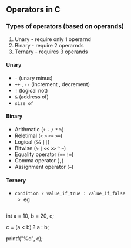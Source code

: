 ## Operators in C
### Types of operators (based on operands)
1. Unary - require only 1 operarnd
2. Binary - require 2 operarnds
3. Ternary - requires 3 operands

#### Unary
- `-` (unary minus)
- `++` , `--` (increment , decrement)
- `!` (logical not)
- `&` (address of)
- `size of`

#### Binary
- Arithmatic (`+`  `-` `/` `*` `%`)  
- Reletimal (`<` `>` `<=` `>=`)
- Logical (`&&` `||`)
- Bitwise (`&` `|` `<<` `>>` `^` `~`)
- Equality operator (`==` `!=`)
- Comma operator (`,`)
- Assignment operator (`=`)

#### Ternery
- `condition ? value_if_true : value_if_false`
	- eg 
	 ```c
int a = 10, b = 20, c;

c = (a < b) ? a : b;

printf("%d", c);
```
